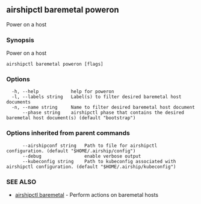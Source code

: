## airshipctl baremetal poweron

Power on a host

### Synopsis

Power on a host

```
airshipctl baremetal poweron [flags]
```

### Options

```
  -h, --help            help for poweron
  -l, --labels string   Label(s) to filter desired baremetal host documents
  -n, --name string     Name to filter desired baremetal host document
      --phase string    airshipctl phase that contains the desired baremetal host document(s) (default "bootstrap")
```

### Options inherited from parent commands

```
      --airshipconf string   Path to file for airshipctl configuration. (default "$HOME/.airship/config")
      --debug                enable verbose output
      --kubeconfig string    Path to kubeconfig associated with airshipctl configuration. (default "$HOME/.airship/kubeconfig")
```

### SEE ALSO

* [airshipctl baremetal](airshipctl_baremetal.md)	 - Perform actions on baremetal hosts

